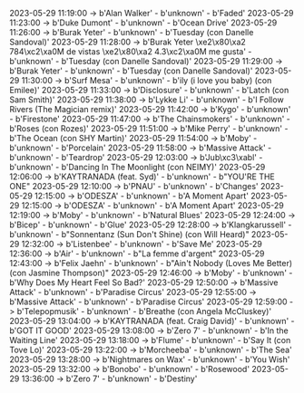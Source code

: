 2023-05-29 11:19:00 -> b'Alan Walker' - b'unknown' - b'Faded'
2023-05-29 11:23:00 -> b'Duke Dumont' - b'unknown' - b'Ocean Drive'
2023-05-29 11:26:00 -> b'Burak Yeter' - b'unknown' - b'Tuesday (con Danelle Sandoval)'
2023-05-29 11:28:00 -> b'Burak Yeter \xe2\x80\xa2 784\xc2\xa0M de vistas \xe2\x80\xa2 4.3\xc2\xa0M me gusta' - b'unknown' - b'Tuesday (con Danelle Sandoval)'
2023-05-29 11:29:00 -> b'Burak Yeter' - b'unknown' - b'Tuesday (con Danelle Sandoval)'
2023-05-29 11:30:00 -> b'Surf Mesa' - b'unknown' - b'ily (i love you baby) (con Emilee)'
2023-05-29 11:33:00 -> b'Disclosure' - b'unknown' - b'Latch (con Sam Smith)'
2023-05-29 11:38:00 -> b'Lykke Li' - b'unknown' - b'I Follow Rivers (The Magician remix)'
2023-05-29 11:42:00 -> b'Kygo' - b'unknown' - b'Firestone'
2023-05-29 11:47:00 -> b'The Chainsmokers' - b'unknown' - b'Roses (con Rozes)'
2023-05-29 11:51:00 -> b'Mike Perry' - b'unknown' - b'The Ocean (con SHY Martin)'
2023-05-29 11:54:00 -> b'Moby' - b'unknown' - b'Porcelain'
2023-05-29 11:58:00 -> b'Massive Attack' - b'unknown' - b'Teardrop'
2023-05-29 12:03:00 -> b'Jub\xc3\xabl' - b'unknown' - b'Dancing In The Moonlight (con NEIMY)'
2023-05-29 12:06:00 -> b'KAYTRANADA (feat. Syd)' - b'unknown' - b"YOU'RE THE ONE"
2023-05-29 12:10:00 -> b'PNAU' - b'unknown' - b'Changes'
2023-05-29 12:15:00 -> b'ODESZA' - b'unknown' - b'A Moment Apart'
2023-05-29 12:15:00 -> b'ODESZA' - b'unknown' - b'A Moment Apart'
2023-05-29 12:19:00 -> b'Moby' - b'unknown' - b'Natural Blues'
2023-05-29 12:24:00 -> b'Bicep' - b'unknown' - b'Glue'
2023-05-29 12:28:00 -> b'Klangkarussell' - b'unknown' - b"Sonnentanz (Sun Don't Shine) (con Will Heard)"
2023-05-29 12:32:00 -> b'Listenbee' - b'unknown' - b'Save Me'
2023-05-29 12:36:00 -> b'Air' - b'unknown' - b"La femme d'argent"
2023-05-29 12:43:00 -> b'Felix Jaehn' - b'unknown' - b"Ain't Nobody (Loves Me Better) (con Jasmine Thompson)"
2023-05-29 12:46:00 -> b'Moby' - b'unknown' - b'Why Does My Heart Feel So Bad?'
2023-05-29 12:50:00 -> b'Massive Attack' - b'unknown' - b'Paradise Circus'
2023-05-29 12:55:00 -> b'Massive Attack' - b'unknown' - b'Paradise Circus'
2023-05-29 12:59:00 -> b'Telepopmusik' - b'unknown' - b'Breathe (con Angela McCluskey)'
2023-05-29 13:04:00 -> b'KAYTRANADA (feat. Craig David)' - b'unknown' - b'GOT IT GOOD'
2023-05-29 13:08:00 -> b'Zero 7' - b'unknown' - b'In the Waiting Line'
2023-05-29 13:18:00 -> b'Flume' - b'unknown' - b'Say It (con Tove Lo)'
2023-05-29 13:22:00 -> b'Morcheeba' - b'unknown' - b'The Sea'
2023-05-29 13:28:00 -> b'Nightmares on Wax' - b'unknown' - b'You Wish'
2023-05-29 13:32:00 -> b'Bonobo' - b'unknown' - b'Rosewood'
2023-05-29 13:36:00 -> b'Zero 7' - b'unknown' - b'Destiny'
